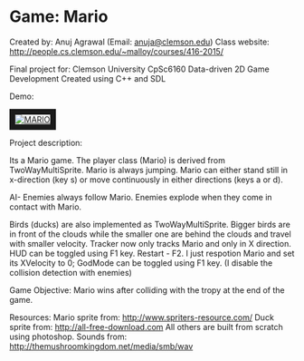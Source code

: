 # Game: Mario
Created by: Anuj Agrawal (Email: anuja@clemson.edu)
Class website: http://people.cs.clemson.edu/~malloy/courses/416-2015/

Final project for:
Clemson University CpSc6160 Data-driven 2D Game Development
Created using C++ and SDL

Demo:

<a href="http://www.youtube.com/watch?feature=player_embedded&v=lzHiHssj1jk" target="_blank"><img src="http://img.youtube.com/vi/lzHiHssj1jk/0.jpg" alt="MARIO" border="10"/></a>

Project description:

Its a Mario game. The player class (Mario) is derived from TwoWayMultiSprite.
Mario is always jumping. Mario can either stand still in x-direction (key s)
or move continuously in either directions (keys a or d).

AI- Enemies always follow Mario.
Enemies explode when they come in contact with Mario.

Birds (ducks) are also implemented as TwoWayMultiSprite. Bigger birds are in front
of the clouds while the smaller one are behind the clouds and travel with smaller velocity.
Tracker now only tracks Mario and only in X direction.
HUD can be toggled using F1 key.
Restart - F2. I just respotion Mario and set its XVelocity to 0;
GodMode can be toggled using F1 key. (I disable the collision detection with enemies)

Game Objective:
Mario wins after colliding with the tropy at the end of the game.


Resources:
Mario sprite from: http://www.spriters-resource.com/
Duck sprite from: http://all-free-download.com
All others are built from scratch using photoshop.
Sounds from:
http://themushroomkingdom.net/media/smb/wav
